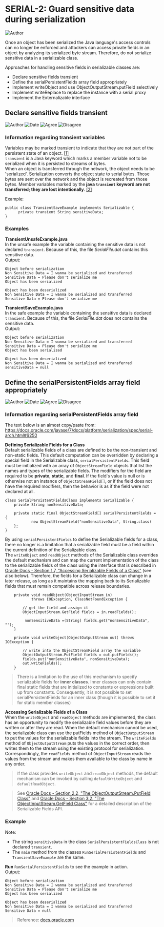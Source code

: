 # SERIAL-2: Guard sensitive data during serialization
![Author](https://img.shields.io/badge/Author-Oracle-blue.svg)


Once an object has been serialized the Java language's access controls can no longer be enforced and attackers can access private fields in an object by analyzing its serialized byte stream. Therefore, do not serialize sensitive data in a serializable class.

Approaches for handling sensitive fields in serializable classes are:

 - Declare sensitive fields transient
 - Define the serialPersistentFields array field appropriately
 - Implement writeObject and use ObjectOutputStream.putField selectively
 - Implement writeReplace to replace the instance with a serial proxy
 - Implement the Externalizable interface

## Declare sensitive fields transient
![Author](https://img.shields.io/badge/Author-Ben-blue.svg)
![Date](https://img.shields.io/badge/Date-20171228-lightgrey.svg)
![Agree](https://img.shields.io/badge/AGREE-0-green.svg)
![Disagree](https://img.shields.io/badge/DISAGREE-0-red.svg)

### Information regarding transient variables
Variables may be marked transient to indicate that they are not part of the persistent state of an object. [[1]](https://docs.oracle.com/javase/specs/jls/se8/html/jls-8.html#jls-8.3.1.3)  
`transient` is a Java keyword which marks a member variable not to be serialized when it is persisted to streams of bytes.  
 When an object is transferred through the network, the object needs to be 'serialized'. Serialization converts the object state to serial bytes. Those bytes are sent over the network and the object is recreated from those bytes. 
 Member variables marked by the **java `transient` keyword are not transferred; they are lost intentionally**. [[2]](https://en.wikibooks.org/wiki/Java_Programming/Keywords/transient) 
 
Example:  
```
public class TransientSaveExample implements Serializable {  
      private transient String sensitiveData;  
}
```
 
### Examples
**TransientUnsafeExample.java**  
In the unsafe example the variable containing the sensitive data is not declared `transient`. Because of this, the file *SerialFile.dat* contains this sensitive data.   
Output:   
```
Object before serialization
Non Sensitive Data = I wanna be serialized and transferred
Sensitive Data = Please don't serialize me
Object has been serialized 

Object has been deserialized 
Non Sensitive Data = I wanna be serialized and transferred
Sensitive Data = Please don't serialize me
```   

**TransientSaveExample.java**  
In the safe example the variable containing the sensitive data is declared `transient`. Because of this, the file *SerialFile.dat* does not contains the sensitive data.   
Output:
```
Object before serialization
Non Sensitive Data = I wanna be serialized and transferred
Sensitive Data = Please don't serialize me
Object has been serialized 

Object has been deserialized 
Non Sensitive Data = I wanna be serialized and transferred
sensitiveData = null
```   

## Define the serialPersistentFields array field appropriately
![Author](https://img.shields.io/badge/Author-Ben-blue.svg)
![Date](https://img.shields.io/badge/Date-20171229-lightgrey.svg)
![Agree](https://img.shields.io/badge/AGREE-0-green.svg)
![Disagree](https://img.shields.io/badge/DISAGREE-0-red.svg)

### Information regarding serialPersistentFields array field 
The text below is an almost copy/paste from: <https://docs.oracle.com/javase/7/docs/platform/serialization/spec/serial-arch.html#6250>

**Defining Serializable Fields for a Class**    
Default serializable fields of a class are defined to be the non-transient and non-static fields. 
This default computation can be overridden by declaring a special field in the Serializable class, `serialPersistentFields`. 
This field must be initialized with an array of `ObjectStreamField` objects that list the names and types of the serializable fields. 
The modifiers for the field are required to be **private**, **static**, and **final**. 
If the field's value is null or is otherwise not an instance of `ObjectStreamField[]`, 
or if the field does not have the required modifiers, then the behavior is as if the field were not declared at all. 

```
class SerialPersistentFieldsClass implements Serializable {
    private String nonSensitiveData;

    private static final ObjectStreamField[] serialPersistentFields = {
            new ObjectStreamField("nonSensitiveData", String.class)
    };
}
```
By using `serialPersistentFields` to define the Serializable fields for a class, there no longer is a limitation that a serializable field must be a field within the current definition of the Serializable class.  
The `writeObject` and `readObject` methods of the Serializable class overrides the default mechanism and can map the current implementation of the class to the serializable fields of the class using the interface that is described in [Oracle Docs - Section 1.7, "Accessing Serializable Fields of a Class"](https://docs.oracle.com/javase/7/docs/platform/serialization/spec/serial-arch.html#525) (see also below).
Therefore, the fields for a Serializable class can change in a later release, 
as long as it maintains the mapping back to its Serializable fields that must remain compatible across release boundaries. 

```
    private void readObject(ObjectInputStream in)
            throws IOException, ClassNotFoundException {

        // get the field and assign it
        ObjectInputStream.GetField fields = in.readFields();

         nonSensitiveData =(String) fields.get("nonSensitiveData", "");
    }
```
```
    private void writeObject(ObjectOutputStream out) throws IOException {

        // write into the ObjectStreamField array the variable
        ObjectOutputStream.PutField fields = out.putFields();
        fields.put("nonSensitiveData", nonSensitiveData);
        out.writeFields();
    }
```
> There is a limitation to the use of this mechanism to specify serializable fields for **inner classes**. 
Inner classes can only contain final static fields that are initialized to constants or expressions built up from constants. 
Consequently, it is not possible to set serialPersistentFields for an inner class (though it is possible to set it for static member classes)

**Accessing Serializable Fields of a Class**  
When the `writeObject` and `readObject` methods are implemented, 
the class has an opportunity to modify the serializable field values before they are written or after they are read. 
When the default mechanism cannot be used, 
the serializable class can use the putFields method of `ObjectOutputStream` to put the values for the serializable fields into the stream. 
The `writeFields` method of `ObjectOutputStream` puts the values in the correct order, 
then writes them to the stream using the existing protocol for serialization. 
Correspondingly, the `readFields` method of `ObjectInputStream` reads the values from the stream and makes them available to the class by name in any order. 

> If the class provides `writeObject` and `readObject` methods, the default mechanism can be invoked by calling `defaultWriteObject` and `defaultReadObject`.  

> See [Oracle Docs - Section 2.2, "The ObjectOutputStream.PutField Class"](https://docs.oracle.com/javase/7/docs/platform/serialization/spec/output.html#5068) 
and [Oracle Docs - Section 3.2, "The ObjectInputStream.GetField Class"](https://docs.oracle.com/javase/7/docs/platform/serialization/spec/input.html#4936) for a detailed description of the Serializable Fields API.

### Example
Note:
- The string `sensitiveData` in the class `SerialPersistentFieldsClass` is not declared `transient`.  
- The `main` method from the classes `RunSerialPersistentFields` and `TransientSaveExample` are the same.

**Run** `RunSerialPersistentFields` to see the example in action.  
Output:  
```
Object before serialization
Non Sensitive Data = I wanna be serialized and transferred
Sensitive Data = Please don't serialize me
Object has been serialized 

Object has been deserialized 
Non Sensitive Data = I wanna be serialized and transferred
Sensitive Data = null
```
> Reference: [docs.oracle.com](https://docs.oracle.com/javase/8/docs/platform/serialization/spec/examples.html)
